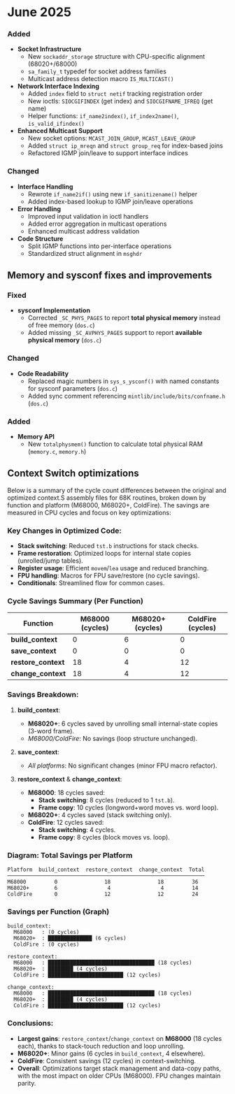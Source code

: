 # June 2025

### Added
- **Socket Infrastructure**
  - New `sockaddr_storage` structure with CPU-specific alignment (68020+/68000)
  - `sa_family_t` typedef for socket address families
  - Multicast address detection macro `IS_MULTICAST()`
- **Network Interface Indexing**
  - Added `index` field to `struct netif` tracking registration order
  - New ioctls: `SIOCGIFINDEX` (get index) and `SIOCGIFNAME_IFREQ` (get name)
  - Helper functions: `if_name2index()`, `if_index2name()`, `is_valid_ifindex()`
- **Enhanced Multicast Support**
  - New socket options: `MCAST_JOIN_GROUP`, `MCAST_LEAVE_GROUP`
  - Added `struct ip_mreqn` and `struct group_req` for index-based joins
  - Refactored IGMP join/leave to support interface indices

### Changed
- **Interface Handling**
  - Rewrote `if_name2if()` using new `if_sanitizename()` helper
  - Added index-based lookup to IGMP join/leave operations
- **Error Handling**
  - Improved input validation in ioctl handlers
  - Added error aggregation in multicast operations
  - Enhanced multicast address validation
- **Code Structure**
  - Split IGMP functions into per-interface operations
  - Standardized struct alignment in `msghdr`

## Memory and sysconf fixes and improvements

### Fixed
- **sysconf Implementation**  
  - Corrected `_SC_PHYS_PAGES` to report **total physical memory** instead of free memory (`dos.c`)
  - Added missing `_SC_AVPHYS_PAGES` support to report **available physical memory** (`dos.c`)

### Changed
- **Code Readability**  
  - Replaced magic numbers in `sys_s_ysconf()` with named constants for sysconf parameters (`dos.c`)
  - Added sync comment referencing `mintlib/include/bits/confname.h` (`dos.c`)

### Added
- **Memory API**  
  - New `totalphysmem()` function to calculate total physical RAM (`memory.c`, `memory.h`)

## Context Switch optimizations

Below is a summary of the cycle count differences between the original and optimized context.S assembly files for 68K routines, broken down by function and platform (M68000, M68020+, ColdFire). The savings are measured in CPU cycles and focus on key optimizations:

### Key Changes in Optimized Code:
- **Stack switching**: Reduced `tst.b` instructions for stack checks.
- **Frame restoration**: Optimized loops for internal state copies (unrolled/jump tables).
- **Register usage**: Efficient `movem`/`lea` usage and reduced branching.
- **FPU handling**: Macros for FPU save/restore (no cycle savings).
- **Conditionals**: Streamlined flow for common cases.

### Cycle Savings Summary (Per Function)
| Function          | M68000 (cycles) | M68020+ (cycles) | ColdFire (cycles) |
|-------------------|-----------------|------------------|-------------------|
| **build_context** | 0               | 6                | 0                 |
| **save_context**  | 0               | 0                | 0                 |
| **restore_context**| 18             | 4                | 12                |
| **change_context**| 18              | 4                | 12                |

### Savings Breakdown:
1. **build_context**:
   - **M68020+**: 6 cycles saved by unrolling small internal-state copies (3-word frame).
   - *M68000/ColdFire*: No savings (loop structure unchanged).

2. **save_context**:
   - *All platforms*: No significant changes (minor FPU macro refactor).

3. **restore_context** & **change_context**:
   - **M68000**: 18 cycles saved:
     - **Stack switching**: 8 cycles (reduced to 1 `tst.b`).
     - **Frame copy**: 10 cycles (longword+word moves vs. word loop).
   - **M68020+**: 4 cycles saved (stack switching only).
   - **ColdFire**: 12 cycles saved:
     - **Stack switching**: 4 cycles.
     - **Frame copy**: 8 cycles (block moves vs. loop).

### Diagram: Total Savings per Platform
```plaintext
Platform  build_context  restore_context  change_context  Total
───────────────────────────────────────────────────────────────
M68000         0               18               18         36
M68020+        6                4                4         14
ColdFire       0               12               12         24
```

### Savings per Function (Graph)
```plaintext
build_context:
  M68000   : (0 cycles)
  M68020+  : ██████████████ (6 cycles)
  ColdFire : (0 cycles)

restore_context:
  M68000   : ██████████████████████████████████ (18 cycles)
  M68020+  : ████████ (4 cycles)
  ColdFire : ████████████████████████ (12 cycles)

change_context:
  M68000   : ██████████████████████████████████ (18 cycles)
  M68020+  : ████████ (4 cycles)
  ColdFire : ████████████████████████ (12 cycles)
```

### Conclusions:
- **Largest gains**: `restore_context`/`change_context` on **M68000** (18 cycles each), thanks to stack-touch reduction and loop unrolling.
- **M68020+**: Minor gains (6 cycles in `build_context`, 4 elsewhere).
- **ColdFire**: Consistent savings (12 cycles) in context-switching.
- **Overall**: Optimizations target stack management and data-copy paths, with the most impact on older CPUs (M68000). FPU changes maintain parity.